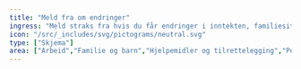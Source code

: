 ```yaml
---
title: "Meld fra om endringer"
ingress: "Meld straks fra hvis du får endringer i inntekten, familiesituasjonen, jobbsituasjonen eller planlegger opphold i utlandet. Det kan ha betydning for pengestøtte du får fra NAV."
icon: "/src/_includes/svg/pictograms/neutral.svg"
type: ["Skjema"]
area: ["Arbeid","Familie og barn","Hjelpemidler og tilrettelegging","Pensjon"]
---
```

